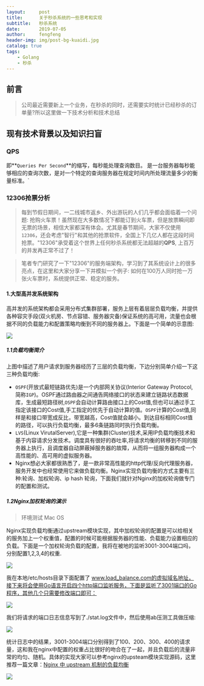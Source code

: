 ```yaml
---
layout:     post
title:      关于秒杀系统的一些思考和实现
subtitle:   秒杀系统
date:       2019-07-05
author:     fengfeng
header-img: img/post-bg-kuaidi.jpg
catalog: true
tags:
    - Golang
    - 秒杀
---
```


## 前言

> 公司最近需要新上一个业务，在秒杀的同时，还需要实时统计已经秒杀的订单量?所以这里做一下技术分析和技术总结



## 现有技术背景以及知识扫盲

### QPS

即**`Queries Per Second`**的缩写，每秒能处理查询数目。 是一台服务器每秒能够相应的查询次数，是对一个特定的查询服务器在规定时间内所处理流量多少的衡量标准。`





### 12306抢票分析

> 每到节假日期间，一二线城市返乡、外出游玩的人们几乎都会面临着一个问题: 抢购火车票！虽然现在大多数情况下都能订到火车票，但是放票瞬间即无票的场景，相信大家都深有体会。尤其是春节期间，大家不仅使用`12306`，还会考虑"智行"和其他的抢票软件，全国上下几亿人都在这段时间抢票。"12306"承受着这个世界上任何秒杀系统都无法超越的**QPS**, 上百万的并发再正常不过了！



> 笔者专门研究了一下"12306"的服务端架构，学习到了其系统设计上的很多亮点，在这里和大家分享一下并模拟一个例子: 如何在100万人同时抢一万张火车票时，系统提供正常、稳定的服务。



#### 1.大型高并发系统架构

高并发的系统架构都会采用分布式集群部署，服务上层有着层层负载均衡，并提供各种容灾手段(双火机房、节点容错、服务器灾备)保证系统的高可用，流量也会根据不同的负载能力和配置策略均衡到不同的服务器上。下面是一个简单的示意图:



![](https://tva1.sinaimg.cn/large/007S8ZIlgy1ggcu80t26pj30ny0mxwj3.jpg)

##### 1.1负载均衡简介

上图中描述了用户请求到服务器经历了三层的负载均衡，下边分别简单介绍一下这三种负载均衡:

* `OSPF`(开放式最短链路优先)是一个内部网关协议(Interior Gateway Protocol,简称`IGP`)。OSPF通过路由器之间通告网络接口的状态来建立链路状态数据库，生成最短路径树,`OSPF`会自动计算路由接口上的Cost值,但也可以通过手工指定该接口的Cost值,手工指定的优先于自动计算的值。`OSPF`计算的Cost值,同样是和接口带宽成反比，带宽越高，Cost值就会越小。到达目标相同Cost值的路径，可以执行负载均衡，最多6条链路同时执行负载均衡。
* `LVS`(Linux VirutalServer),它是一种集群(Cluster)技术,采用IP负载均衡技术和基于内容请求分发技术。调度具有很好的吞吐率,将请求均衡的转移到不同的服务器上执行，且调度器自动屏蔽掉服务器的故障，从而将一组服务器构成一个高性能的、高可用的虚拟服务器。
* Nginx想必大家都很熟悉了，是一款非常高性能的http代理/反向代理服务器，服务开发中也经常使用它来做负载均衡。Nginx实现负载均衡的方式主要有三种:轮询、加权轮询、ip hash 轮询，下面我们就针对Nginx的加权轮询做专门的配置和测试。



##### 1.2Nginx加权轮询的演示

> 环境测试 Mac OS

Nginx实现负载均衡通过upstream模块实现，其中加权轮询的配置是可以给相关的服务加上一个权重值，配置的时候可能根据服务器的性能、负载能力设置相应的负载。下面是一个加权轮询负载的配置，我将在被地的监听3001-3004端口吗，分别配置1,2,3,4的权重.



![](https://tva1.sinaimg.cn/large/007S8ZIlgy1ggcuve91ldj30y40pc439.jpg)





我在本地/etc/hosts目录下面配置了 www.load_balance.com的虚拟域名地址，接下来将会使用Go语言开启四个http端口监听服务，下面是监听了3001端口的Go程序，其他几个只需要修改端口即可：

![](https://tva1.sinaimg.cn/large/007S8ZIlgy1ggcwbvx2mrj30xj0u0grq.jpg)



我们将请求的端口日志信息写到了./stat.log文件中，然后使用ab压测工具做压缩:

![](https://tva1.sinaimg.cn/large/007S8ZIlgy1ggdrd0iakmj30ha05oq3f.jpg)





统计日志中的结果，3001-3004端口分别得到了100、200、300、400的请求量，这和我在nginx中配置的权重占比很好的吻合在了一起，并且负载后的流量非常的均匀、随机。具体的实现大家可以参考nginx的upsteam模块实现源码，这里推荐一篇文章：[Nginx 中 upstream 机制的负载均衡](https://www.kancloud.cn/digest/understandingnginx/202607)



![](https://tva1.sinaimg.cn/large/007S8ZIlgy1ggdr7ju97ej307rcn4kb0.jpg)